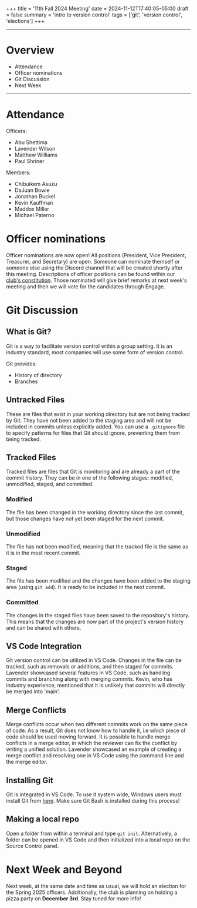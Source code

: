 +++
title = '11th Fall 2024 Meeting'
date = 2024-11-12T17:40:05-05:00
draft = false
summary = 'intro to version control'
tags = ['git', 'version control', 'elections']
+++
***
# Overview
- Attendance
- Officer nominations
- Git Discussion
- Next Week
***

# Attendance
Officers:

- Abu Shettima
- Lavender Wilson
- Matthew Williams
- Paul Shriner

Members:

- Chibuikem Asuzu
- DaJuan Bowie
- Jonathan Buckel
- Kevin Kauffman
- Maddox Miller
- Michael Paterno

# Officer nominations
Officer nominations are now open! All positions (President, Vice President, Treasurer, and Secretary) are open. Someone can nominate themself or someone else using the Discord channel that will be created shortly after this meeting. Descriptions of officer positions can be found within our [club's constitution](https://engage.pennwest.edu/organization/caprogra/documents/view/2232118). 
Those nominated will give brief remarks at next week's meeting and then we will vote for the candidates through Engage.

# Git Discussion
## What is Git?
Git is a way to facilitate version control within a group setting. It is an industry standard, most companies will use some form of version control.

Git provides:
- History of directory
- Branches 

## Untracked Files
These are files that exist in your working directory but are not being tracked by Git. They have not been added to the staging area and will not be included in commits unless explicitly added. You can use a ```.gitignore``` file to specify patterns for files that Git should ignore, preventing them from being tracked.

## Tracked Files
Tracked files are files that Git is monitoring and are already a part of the commit history. They can be in one of the following stages: modified, unmodified, staged, and committed.

### Modified
The file has been changed in the working directory since the last commit, but those changes have not yet been staged for the next commit.

### Unmodified
The file has not been modified, meaning that the tracked file is the same as it is in the most recent commit.

### Staged
The file has been modified and the changes have been added to the staging area (using ```git add```). It is ready to be included in the next commit.

### Committed
The changes in the staged files have been saved to the repository's history. This means that the changes are now part of the project's version history and can be shared with others.

## VS Code Integration
Git version control can be utilized in VS Code. Changes in the file can be tracked, such as removals or additions, and then staged for commits. Lavender showcased several features in VS Code, such as handling commits and branching along with merging commits.
Kevin, who has industry experience, mentioned that it is unlikely that commits will directly be merged into 'main'.

## Merge Conflicts
Merge conflicts occur when two different commits work on the same piece of code. As a result, Git does not know how to handle it, i.e which piece of code should be used moving forward. It is possible to handle merge conflicts in a merge editor, in which the reviewer can fix the conflict by writing a unified solution. Lavender showcased an example of creating a merge conflict and resolving one in VS Code using the command line and the merge editor.

## Installing Git
Git is integrated in VS Code. To use it system wide, Windows users must install Git from [here](https://git-scm.com/downloads). Make sure Git Bash is installed during this process!

## Making a local repo
Open a folder from within a terminal and type ```git init```. Alternatively, a folder can be opened in VS Code and then initialized into a local repo on the Source Control panel.

# Next Week and Beyond
Next week, at the same date and time as usual, we will hold an election for the Spring 2025 officers. Additionally, the club is planning on holding a pizza party on **December 3rd**. Stay tuned for more info!